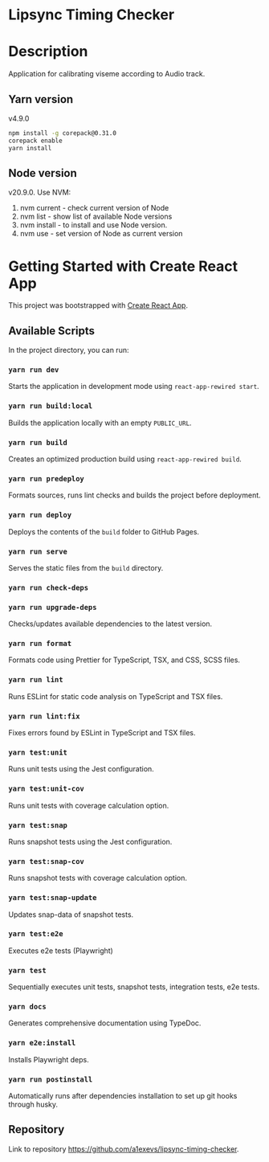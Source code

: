 # Lipsync Timing Checker

# Description
Application for calibrating viseme according to Audio track.

## Yarn version
v4.9.0
```bash
npm install -g corepack@0.31.0
corepack enable
yarn install
```

## Node version
v20.9.0. Use NVM:
1. nvm current - check current version of Node
2. nvm list - show list of available Node versions
3. nvm install <version> - to install and use Node version.
4. nvm use <version> - set version of Node as current version

# Getting Started with Create React App
This project was bootstrapped with [Create React App](https://github.com/facebook/create-react-app).

## Available Scripts
In the project directory, you can run:

### `yarn run dev`
Starts the application in development mode using `react-app-rewired start`.

### `yarn run build:local`
Builds the application locally with an empty `PUBLIC_URL`.

### `yarn run build`
Creates an optimized production build using `react-app-rewired build`.

### `yarn run predeploy`
Formats sources, runs lint checks and builds the project before deployment.

### `yarn run deploy`
Deploys the contents of the `build` folder to GitHub Pages.

### `yarn run serve`
Serves the static files from the `build` directory.

### `yarn run check-deps`
### `yarn run upgrade-deps`
Checks/updates available dependencies to the latest version.

### `yarn run format`
Formats code using Prettier for TypeScript, TSX, and CSS, SCSS files.

### `yarn run lint`
Runs ESLint for static code analysis on TypeScript and TSX files.

### `yarn run lint:fix`
Fixes errors found by ESLint in TypeScript and TSX files.

### `yarn test:unit`
Runs unit tests using the Jest configuration.

### `yarn test:unit-cov`
Runs unit tests with coverage calculation option.

### `yarn test:snap`
Runs snapshot tests using the Jest configuration.

### `yarn test:snap-cov`
Runs snapshot tests with coverage calculation option.

### `yarn test:snap-update`
Updates snap-data of snapshot tests.

### `yarn test:e2e`
Executes e2e tests (Playwright)

### `yarn test`
Sequentially executes unit tests, snapshot tests, integration tests, e2e tests.

### `yarn docs`
Generates comprehensive documentation using TypeDoc.

### `yarn e2e:install`
Installs Playwright deps.

### `yarn run postinstall`
Automatically runs after dependencies installation to set up git hooks through husky.

## Repository
Link to repository https://github.com/a1exevs/lipsync-timing-checker.
